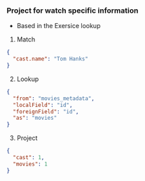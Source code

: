 ### Project for watch specific information

- Based in the Exersice lookup

1. Match

```json
{
  "cast.name": "Tom Hanks"
}
```

2. Lookup

```json
{
  "from": "movies_metadata",
  "localField": "id",
  "foreignField": "id",
  "as": "movies"
}
```

3. Project

```json
{
  "cast": 1,
  "movies": 1
}
```
